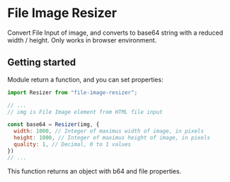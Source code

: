 # File Image Resizer

Convert File Input of image, and converts to base64 string with a reduced width / height. Only works in browser environment.

## Getting started

Module return a function, and you can set properties:

```javascript
import Resizer from "file-image-resizer";

// ...
// img is File Image element from HTML file input

const base64 = Resizer(img, {
  width: 1000, // Integer of maximus width of image, in pixels
  height: 1000, // Integer of maximus height of image, in pixels
  quality: 1, // Decimal, 0 to 1 values
})
// ...
```

This function returns an object with b64 and file properties.
